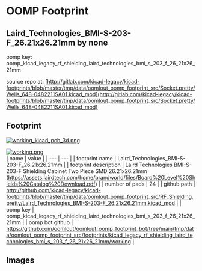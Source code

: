 # OOMP Footprint  
## Laird_Technologies_BMI-S-203-F_26.21x26.21mm  by none  
  
oomp key: oomp_kicad_legacy_rf_shielding_laird_technologies_bmi_s_203_f_26_21x26_21mm  
  
source repo at: [http://gitlab.com/kicad-legacy/kicad-footprints/blob/master/tmp/data/oomlout_oomp_footprint_src/Socket.pretty/Wells_648-0482211SA01.kicad_mod](http://gitlab.com/kicad-legacy/kicad-footprints/blob/master/tmp/data/oomlout_oomp_footprint_src/Socket.pretty/Wells_648-0482211SA01.kicad_mod)  
## Footprint  
  
[![working_kicad_pcb_3d.png](working_kicad_pcb_3d_600.png)](working_kicad_pcb_3d.png)  
  
[![working.png](working_600.png)](working.png)  
| name | value | 
| --- | --- | 
| footprint name | Laird_Technologies_BMI-S-203-F_26.21x26.21mm | 
| footprint description | Laird Technologies BMI-S-203-F Shielding Cabinet Two Piece SMD 26.21x26.21mm (https://assets.lairdtech.com/home/brandworld/files/Board%20Level%20Shields%20Catalog%20Download.pdf) | 
| number of pads | 24 | 
| github path | http://github.com/kicad-legacy/kicad-footprints/blob/master/tmp/data/oomlout_oomp_footprint_src/RF_Shielding.pretty/Laird_Technologies_BMI-S-203-F_26.21x26.21mm.kicad_mod | 
| oomp key | oomp_kicad_legacy_rf_shielding_laird_technologies_bmi_s_203_f_26_21x26_21mm | 
| oomp bot github | https://github.com/oomlout/oomlout_oomp_footprint_bot/tree/main/tmp/data/oomlout_oomp_footprint_src/footprints/kicad_legacy_rf_shielding_laird_technologies_bmi_s_203_f_26_21x26_21mm/working | 
## Images  
